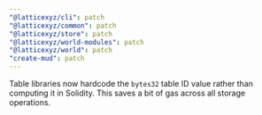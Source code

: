 ```yaml
---
"@latticexyz/cli": patch
"@latticexyz/common": patch
"@latticexyz/store": patch
"@latticexyz/world-modules": patch
"@latticexyz/world": patch
"create-mud": patch
---
```


Table libraries now hardcode the `bytes32` table ID value rather than computing it in Solidity. This saves a bit of gas across all storage operations.
